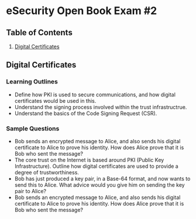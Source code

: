 # eSecurity Open Book Exam #2

## Table of Contents
 1. [Digital Certificates](https://github.com/TheHairyJ/esec/blob/master/esecurity.md#digital-certificates)

## Digital Certificates
### Learning Outlines
- Define how PKI is used to secure communications, and how digital certificates would be used in this.
- Understand the signing process involved within the trust infrastructrue.
- Understand the basics of the Code Signing Request (CSR).

### Sample Questions
-   Bob sends an encrypted message to Alice, and also sends his digital certificate to Alice to prove his identity. How does Alice prove that it is Bob who sent the message?
-   The core trust on the Internet is based around PKI (Public Key Infrastructure). Outline how digital certificates are used to provide a degree of trustworthiness.
-   Bob has just produced a key pair, in a Base-64 format, and now wants to send this to Alice. What advice would you give him on sending the key pair to Alice?
-   Bob sends an encrypted message to Alice, and also sends his digital certificate to Alice to prove his identity. How does Alice prove that it is Bob who sent the message?
